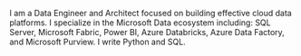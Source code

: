 I am a Data Engineer and Architect focused on building effective cloud data platforms. I specialize in the Microsoft Data ecosystem including: SQL Server, Microsoft Fabric, Power BI, Azure Databricks, Azure Data Factory, and Microsoft Purview. I write Python and SQL. 
